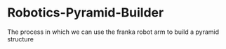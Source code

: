 # Robotics-Pyramid-Builder
The process in which we can use the franka robot arm to build a pyramid structure
